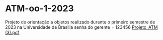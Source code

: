 # ATM-oo-1-2023
Projeto de orientação a objetos realizado durante o primeiro semestre de 2023 na Universidade de Brasilia
senha do gerente = 123456
[Projeto_ATM (3).pdf](https://github.com/user-attachments/files/15507431/Projeto_ATM.3.pdf)
